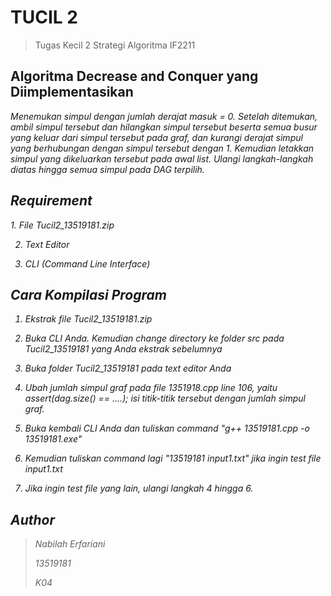 # TUCIL 2 
> Tugas Kecil 2 Strategi Algoritma IF2211

## Algoritma Decrease and Conquer yang Diimplementasikan
<i> Menemukan simpul dengan jumlah derajat masuk = 0. Setelah ditemukan, ambil simpul tersebut dan hilangkan simpul tersebut beserta semua busur yang keluar dari simpul tersebut pada graf, dan kurangi derajat simpul yang berhubungan dengan simpul tersebut dengan 1. Kemudian letakkan simpul yang dikeluarkan tersebut pada awal list. Ulangi langkah-langkah diatas hingga semua simpul pada DAG terpilih.

## Requirement
<i>
1. File Tucil2_13519181.zip

2. Text Editor

3. CLI (Command Line Interface)

## Cara Kompilasi Program
1. Ekstrak file Tucil2_13519181.zip

2. Buka CLI Anda. Kemudian change directory ke folder src pada Tucil2_13519181 yang Anda ekstrak sebelumnya

3. Buka folder Tucil2_13519181 pada text editor Anda

4. Ubah jumlah simpul graf pada file 1351918.cpp line 106, yaitu assert(dag.size() == ....); isi titik-titik tersebut dengan jumlah simpul graf.

5. Buka kembali CLI Anda dan tuliskan command "g++ 13519181.cpp -o 13519181.exe"

6. Kemudian tuliskan command lagi "13519181 input1.txt" jika ingin test file input1.txt

7. Jika ingin test file yang lain, ulangi langkah 4 hingga 6.


## Author
 
> Nabilah Erfariani 
> 
> 13519181
> 
> K04

